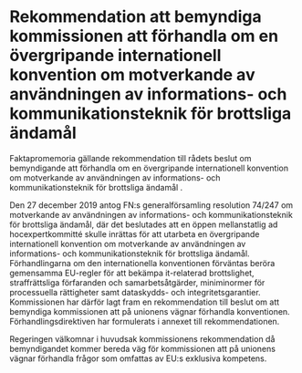 # Rekommendation att bemyndiga kommissionen att förhandla om en övergripande internationell konvention om motverkande av användningen av informations- och kommunikationsteknik för brottsliga ändamål

Faktapromemoria gällande rekommendation till rådets beslut om bemyndigande att förhandla om en övergripande internationell konvention om motverkande av användningen av
informations- och kommunikationsteknik för brottsliga ändamål .

Den 27 december 2019 antog FN:s generalförsamling resolution 74/247 om motverkande av användningen av informations- och kommunikationsteknik för brottsliga ändamål, där det beslutades att en öppen mellanstatlig ad hocexpertkommitté skulle inrättas för att utarbeta en övergripande internationell konvention om motverkande av användningen av informations- och kommunikationsteknik för brottsliga ändamål. Förhandlingarna om den internationella konventionen förväntas beröra gemensamma EU-regler för att bekämpa it-relaterad brottslighet, straffrättsliga förfaranden och samarbetsåtgärder, miniminormer för processuella rättigheter samt dataskydds- och integritetsgarantier. Kommissionen har därför lagt fram en rekommendation till beslut om att bemyndiga kommissionen att på unionens vägnar förhandla konventionen. Förhandlingsdirektiven har formulerats i annexet till rekommendationen.

Regeringen välkomnar i huvudsak kommissionens rekommendation då bemyndigandet kommer bereda väg för kommissionen att på unionens vägnar förhandla frågor som omfattas av EU:s exklusiva kompetens.
